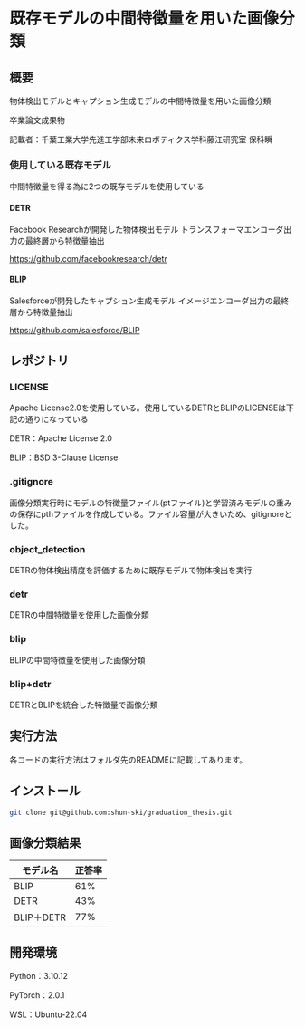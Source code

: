 

# 既存モデルの中間特徴量を用いた画像分類


##  概要

物体検出モデルとキャプション生成モデルの中間特徴量を用いた画像分類

卒業論文成果物

記載者：千葉工業大学先進工学部未来ロボティクス学科藤江研究室 保科瞬

### 使用している既存モデル
中間特徴量を得る為に2つの既存モデルを使用している

#### DETR
Facebook Researchが開発した物体検出モデル
トランスフォーマエンコーダ出力の最終層から特徴量抽出

https://github.com/facebookresearch/detr

#### BLIP
Salesforceが開発したキャプション生成モデル
イメージエンコーダ出力の最終層から特徴量抽出

https://github.com/salesforce/BLIP

## レポジトリ

### LICENSE
Apache License2.0を使用している。使用しているDETRとBLIPのLICENSEは下記の通りになっている

DETR：Apache License 2.0

BLIP：BSD 3-Clause License

### .gitignore
画像分類実行時にモデルの特徴量ファイル(ptファイル)と学習済みモデルの重みの保存にpthファイルを作成している。ファイル容量が大きいため、gitignoreとした。

### object_detection
DETRの物体検出精度を評価するために既存モデルで物体検出を実行

### detr
DETRの中間特徴量を使用した画像分類

### blip
BLIPの中間特徴量を使用した画像分類

### blip+detr
DETRとBLIPを統合した特徴量で画像分類

## 実行方法
各コードの実行方法はフォルダ先のREADMEに記載してあります。


##  インストール
```sh
git clone git@github.com:shun-ski/graduation_thesis.git
```

## 画像分類結果
| モデル名       | 正答率   |
|-------------|---------------------------|
| BLIP   | 61%   |
| DETR| 43%|
|BLIP＋DETR|77%|


## 開発環境
Python：3.10.12

PyTorch：2.0.1

WSL：Ubuntu-22.04
